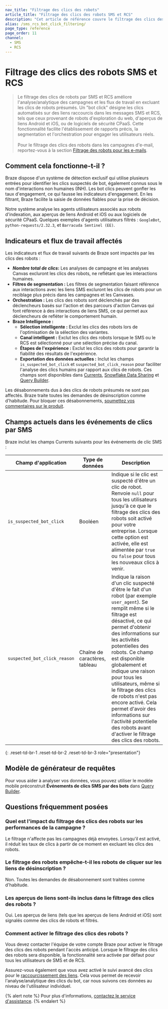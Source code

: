 ```yaml
---
nav_title: "Filtrage des clics des robots"
article_title: "Filtrage des clics des robots SMS et RCS"
description: "Cet article de référence couvre le filtrage des clics des robots SMS et RCS."
alias: /sms_rcs_bot_click_filtering/
page_type: reference
page_order: 11
channel:
  - SMS
  - RCS
---
```


# Filtrage des clics des robots SMS et RCS

> Le filtrage des clics de robots par SMS et RCS améliore l'analyse/analytique des campagnes et les flux de travail en excluant les clics de robots présumés. Un "bot click" désigne les clics automatisés sur des liens raccourcis dans les messages SMS et RCS, tels que ceux provenant de robots d'exploration du web, d'aperçus de liens Android et iOS, ou de logiciels de sécurité CPaaS. Cette fonctionnalité facilite l'établissement de rapports précis, la segmentation et l'orchestration pour engager les utilisateurs réels. <br><br> Pour le filtrage des clics des robots dans les campagnes d'e-mail, reportez-vous à la section [Filtrage des robots pour les e-mails]({{site.baseurl}}/user_guide/administrative/app_settings/email_settings/bot_filtering/).

## Comment cela fonctionne-t-il ?

Braze dispose d'un système de détection exclusif qui utilise plusieurs entrées pour identifier les clics suspectés de bot, également connus sous le nom d'interactions non humaines (INH). Les bot clics peuvent gonfler les taux d'engagement, ce qui fausse les indicateurs d'engagement. En les filtrant, Braze facilite la saisie de données fiables pour la prise de décision.

Notre système analyse les agents utilisateurs associés aux robots d'indexation, aux aperçus de liens Android et iOS ou aux logiciels de sécurité CPaaS. Quelques exemples d'agents utilisateurs filtrés : `GoogleBot`, `python-requests/2.32.3`, et `Barracuda Sentinel (EE)`.

## Indicateurs et flux de travail affectés

Les indicateurs et flux de travail suivants de Braze sont impactés par les clics des robots :

- **_Nombre total de clics_:** Les analyses de campagne et les analyses Canvas excluront les clics des robots, ne reflétant que les interactions humaines.
- **Filtres de segmentation :** Les filtres de segmentation faisant référence aux interactions avec les liens SMS excluront les clics de robots pour un reciblage plus précis dans les campagnes et les Canvases.
- **Orchestration :** Les clics des robots sont déclenchés par des déclencheurs basés sur l'action et des parcours d'action Canvas qui font référence à des interactions de liens SMS, ce qui permet aux déclencheurs de refléter le comportement humain.
- **Braze Intelligence :**
    - **Sélection intelligente :** Exclut les clics des robots lors de l'optimisation de la sélection des variantes.
    - **Canal intelligent :** Exclut les clics des robots lorsque le SMS ou le RCS est sélectionné pour une sélection précise du canal.
    - **Étapes de l'expérience :** Exclut les clics des robots pour garantir la fiabilité des résultats de l'expérience.
    - **Exportation des données actuelles :** Inclut les champs `is_suspected_bot_click` et `suspected_bot_click_reason` pour faciliter l'analyse des clics humains par rapport aux clics de robots. Ces champs sont disponibles dans [Currents]({{site.baseurl}}/user_guide/data/distribution/braze_currents/), [Snowflake Data Sharing]({{site.baseurl}}/partners/data_and_analytics/data_warehouses/snowflake/) et [Query Builder]({{site.baseurl}}/user_guide/analytics/query_builder/).

Les désabonnements dus à des clics de robots présumés ne sont pas affectés. Braze traite toutes les demandes de désinscription comme d'habitude. Pour bloquer ces désabonnements, [soumettez vos commentaires sur le produit]({{site.baseurl}}/user_guide/administrative/access_braze/portal/).

## Champs actuels dans les événements de clics par SMS

Braze inclut les champs Currents suivants pour les événements de clic SMS :

| Champ d'application | Type de données | Description |
| --- | --- | --- |
| `is_suspected_bot_click` | Booléen | Indique si le clic est suspecté d'être un clic de robot. Renvoie `null` pour tous les utilisateurs jusqu'à ce que le filtrage des clics des robots soit activé pour votre entreprise. Lorsque cette option est activée, elle est alimentée par `true` ou `false` pour tous les nouveaux clics à venir. |
| `suspected_bot_click_reason` | Chaîne de caractères, tableau | Indique la raison d'un clic suspecté d'être le fait d'un robot (par exemple `user_agent`). Se remplit même si le filtrage est désactivé, ce qui permet d'obtenir des informations sur les activités potentielles des robots. Ce champ est disponible globalement et indique une raison pour tous les utilisateurs, même si le filtrage des clics de robots n'est pas encore activé. Cela permet d'avoir des informations sur l'activité potentielle des robots avant d'activer le filtrage des clics des robots. |
{: .reset-td-br-1 .reset-td-br-2 .reset-td-br-3 role="presentation"}

## Modèle de générateur de requêtes

Pour vous aider à analyser vos données, vous pouvez utiliser le modèle mobile préconstruit **Événements de clics SMS par des bots** dans [Query Builder]({{site.baseurl}}/user_guide/analytics/query_builder/query_templates/).

## Questions fréquemment posées

### Quel est l'impact du filtrage des clics des robots sur les performances de la campagne ?

Le filtrage n'affecte pas les campagnes déjà envoyées. Lorsqu'il est activé, il réduit les taux de clics à partir de ce moment en excluant les clics des robots.

### Le filtrage des robots empêche-t-il les robots de cliquer sur les liens de désinscription ?

Non. Toutes les demandes de désabonnement sont traitées comme d'habitude.

### Les aperçus de liens sont-ils inclus dans le filtrage des clics des robots ?

Oui. Les aperçus de liens (tels que les aperçus de liens Android et iOS) sont signalés comme des clics de robots et filtrés.

### Comment activer le filtrage des clics des robots ?

Vous devez contacter l'équipe de votre compte Braze pour activer le filtrage des clics des robots pendant l'accès anticipé. Lorsque le filtrage des clics des robots sera disponible, la fonctionnalité sera activée par défaut pour tous les utilisateurs de SMS et de RCS.

Assurez-vous également que vous avez activé le suivi avancé des clics pour le [raccourcissement des liens]({{site.baseurl}}/user_guide/message_building_by_channel/sms_mms_rcs/link_shortening/). Cela vous permet de recevoir l'analyse/analytique des clics du bot, car nous suivons ces données au niveau de l'utilisateur individuel. 

{% alert note %}
Pour plus d'informations, [contactez le service d'assistance]({{site.baseurl}}/braze_support/).
{% endalert %}